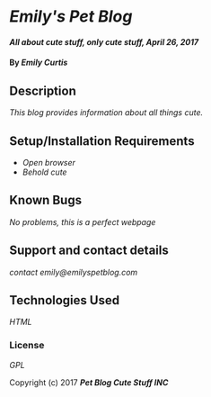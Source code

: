 # _Emily's Pet Blog_

#### _All about cute stuff, only cute stuff, April 26, 2017_

#### By _**Emily Curtis**_

## Description

_This blog provides information about all things cute._

## Setup/Installation Requirements

* _Open browser_
* _Behold cute_

## Known Bugs

_No problems, this is a perfect webpage_

## Support and contact details

_contact emily@emilyspetblog.com_

## Technologies Used

_HTML_

### License

*GPL*

Copyright (c) 2017 **_Pet Blog Cute Stuff INC_**
